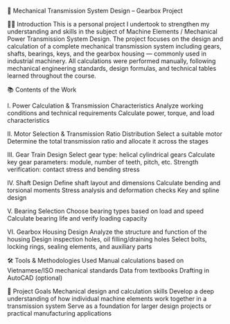 📘 Mechanical Transmission System Design – Gearbox Project

🧑‍💻 Introduction
This is a personal project I undertook to strengthen my understanding and skills in the subject of Machine Elements / Mechanical Power Transmission System Design. The project focuses on the design and calculation of a complete mechanical transmission system including gears, shafts, bearings, keys, and the gearbox housing — commonly used in industrial machinery.
All calculations were performed manually, following mechanical engineering standards, design formulas, and technical tables learned throughout the course.

📚 Contents of the Work

I. Power Calculation & Transmission Characteristics
   Analyze working conditions and technical requirements
   Calculate power, torque, and load characteristics
   
II. Motor Selection & Transmission Ratio Distribution
   Select a suitable motor
   Determine the total transmission ratio and allocate it across the stages
   
III. Gear Train Design
   Select gear type: helical cylindrical gears
   Calculate key gear parameters: module, number of teeth, pitch, etc.
   Strength verification: contact stress and bending stress
   
IV. Shaft Design
   Define shaft layout and dimensions
   Calculate bending and torsional moments
   Stress analysis and deformation checks
   Key and spline design
   
V. Bearing Selection
   Choose bearing types based on load and speed
   Calculate bearing life and verify loading capacity
   
VI. Gearbox Housing Design
   Analyze the structure and function of the housing
   Design inspection holes, oil filling/draining holes
   Select bolts, locking rings, sealing elements, and auxiliary parts

🛠️ Tools & Methodologies Used
   Manual calculations based on Vietnamese/ISO mechanical standards
   Data from textbooks 
   Drafting in AutoCAD (optional)

🎯 Project Goals
   Mechanical design and calculation skills
   Develop a deep understanding of how individual machine elements work together in a transmission system
   Serve as a foundation for larger design projects or practical manufacturing applications
